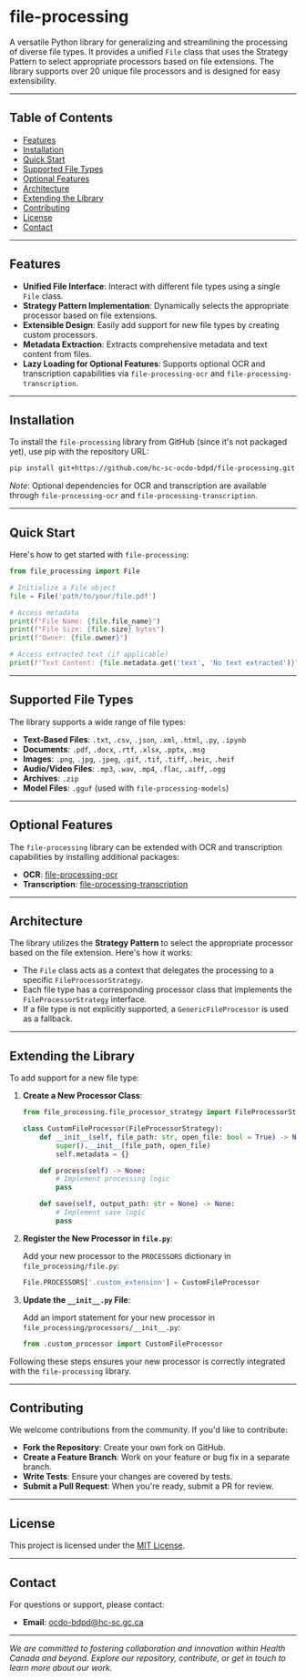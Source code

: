 # file-processing

A versatile Python library for generalizing and streamlining the processing of diverse file types. It provides a unified `File` class that uses the Strategy Pattern to select appropriate processors based on file extensions. The library supports over 20 unique file processors and is designed for easy extensibility.

---

## Table of Contents

- [Features](#features)
- [Installation](#installation)
- [Quick Start](#quick-start)
- [Supported File Types](#supported-file-types)
- [Optional Features](#optional-features)
- [Architecture](#architecture)
- [Extending the Library](#extending-the-library)
- [Contributing](#contributing)
- [License](#license)
- [Contact](#contact)

---

## Features

- **Unified File Interface**: Interact with different file types using a single `File` class.
- **Strategy Pattern Implementation**: Dynamically selects the appropriate processor based on file extensions.
- **Extensible Design**: Easily add support for new file types by creating custom processors.
- **Metadata Extraction**: Extracts comprehensive metadata and text content from files.
- **Lazy Loading for Optional Features**: Supports optional OCR and transcription capabilities via `file-processing-ocr` and `file-processing-transcription`.

---

## Installation

To install the `file-processing` library from GitHub (since it's not packaged yet), use pip with the repository URL:

```bash
pip install git+https://github.com/hc-sc-ocdo-bdpd/file-processing.git
```

*Note*: Optional dependencies for OCR and transcription are available through `file-processing-ocr` and `file-processing-transcription`.

---

## Quick Start

Here's how to get started with `file-processing`:

```python
from file_processing import File

# Initialize a File object
file = File('path/to/your/file.pdf')

# Access metadata
print(f"File Name: {file.file_name}")
print(f"File Size: {file.size} bytes")
print(f"Owner: {file.owner}")

# Access extracted text (if applicable)
print(f"Text Content: {file.metadata.get('text', 'No text extracted')}")
```

---

## Supported File Types

The library supports a wide range of file types:

- **Text-Based Files**: `.txt`, `.csv`, `.json`, `.xml`, `.html`, `.py`, `.ipynb`
- **Documents**: `.pdf`, `.docx`, `.rtf`, `.xlsx`, `.pptx`, `.msg`
- **Images**: `.png`, `.jpg`, `.jpeg`, `.gif`, `.tif`, `.tiff`, `.heic`, `.heif`
- **Audio/Video Files**: `.mp3`, `.wav`, `.mp4`, `.flac`, `.aiff`, `.ogg`
- **Archives**: `.zip`
- **Model Files**: `.gguf` (used with `file-processing-models`)

---

## Optional Features

The `file-processing` library can be extended with OCR and transcription capabilities by installing additional packages:

- **OCR**: [file-processing-ocr](https://github.com/hc-sc-ocdo-bdpd/file-processing-ocr)
- **Transcription**: [file-processing-transcription](https://github.com/hc-sc-ocdo-bdpd/file-processing-transcription)

---

## Architecture

The library utilizes the **Strategy Pattern** to select the appropriate processor based on the file extension. Here's how it works:

- The `File` class acts as a context that delegates the processing to a specific `FileProcessorStrategy`.
- Each file type has a corresponding processor class that implements the `FileProcessorStrategy` interface.
- If a file type is not explicitly supported, a `GenericFileProcessor` is used as a fallback.

---

## Extending the Library

To add support for a new file type:

1. **Create a New Processor Class**:

   ```python
   from file_processing.file_processor_strategy import FileProcessorStrategy

   class CustomFileProcessor(FileProcessorStrategy):
       def __init__(self, file_path: str, open_file: bool = True) -> None:
           super().__init__(file_path, open_file)
           self.metadata = {}

       def process(self) -> None:
           # Implement processing logic
           pass

       def save(self, output_path: str = None) -> None:
           # Implement save logic
           pass
   ```

2. **Register the New Processor in `file.py`**:

   Add your new processor to the `PROCESSORS` dictionary in `file_processing/file.py`:

   ```python
   File.PROCESSORS['.custom_extension'] = CustomFileProcessor
   ```

3. **Update the `__init__.py` File**:

   Add an import statement for your new processor in `file_processing/processors/__init__.py`:

   ```python
   from .custom_processor import CustomFileProcessor
   ```

Following these steps ensures your new processor is correctly integrated with the `file-processing` library.


---

## Contributing

We welcome contributions from the community. If you'd like to contribute:

- **Fork the Repository**: Create your own fork on GitHub.
- **Create a Feature Branch**: Work on your feature or bug fix in a separate branch.
- **Write Tests**: Ensure your changes are covered by tests.
- **Submit a Pull Request**: When you're ready, submit a PR for review.

---

## License

This project is licensed under the [MIT License](LICENSE).

---

## Contact

For questions or support, please contact:

- **Email**: [ocdo-bdpd@hc-sc.gc.ca](mailto:ocdo-bdpd@hc-sc.gc.ca)

---

*We are committed to fostering collaboration and innovation within Health Canada and beyond. Explore our repository, contribute, or get in touch to learn more about our work.*
